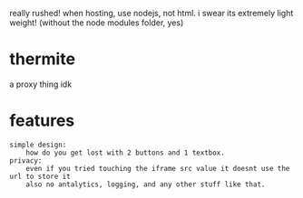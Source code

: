 really rushed!
when hosting, use nodejs, not html.
i swear its extremely light weight! (without the node modules folder, yes)

# thermite
 a proxy thing idk

# features
    simple design:
        how do you get lost with 2 buttons and 1 textbox.
    privacy:
        even if you tried touching the iframe src value it doesnt use the url to store it
        also no antalytics, logging, and any other stuff like that.